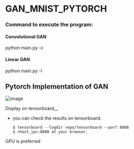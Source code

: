 # GAN_MNIST_PYTORCH


### Command to execute the program: 
#### Convolutional GAN
python main.py -c 
#### Linear GAN 
python main.py -l

## Pytorch Implementation of GAN 


![image](https://miro.medium.com/max/352/1*vXZ0EMRu_w37UIbuLgdpWw.png)


 
 Display on tensorboard__   
+ you can check the results on tensorboard.


  ~~~
  $ tensorboard --logdir repo/tensorboard --port 8888
  $ <host_ip>:8888 at your browser.
  ~~~
  
 GPU is preferred
